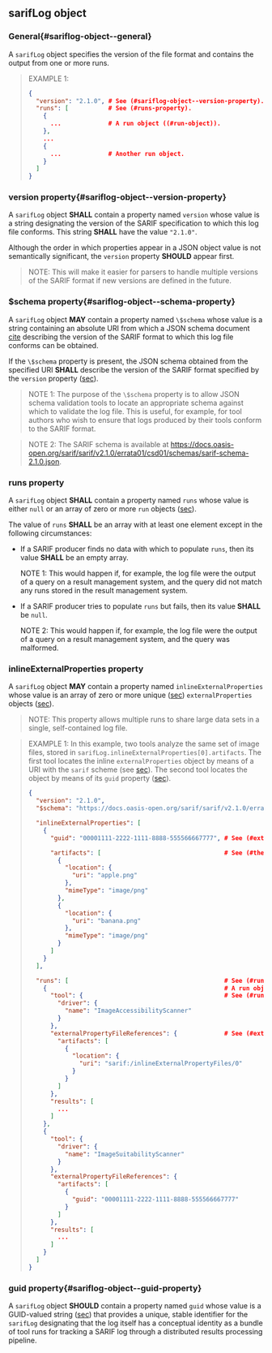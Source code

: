 ## sarifLog object

### General{#sariflog-object--general}

A `sarifLog` object specifies the version of the file format and contains the output from one or more runs.

> EXAMPLE 1:
>
> ```json
> {
>   "version": "2.1.0", # See (#sariflog-object--version-property).
>   "runs": [           # See (#runs-property).
>     {
>       ...             # A run object ((#run-object)).
>     },
>     ...
>     {
>       ...             # Another run object.
>     }
>   ]
> }
> ```

### version property{#sariflog-object--version-property}

A `sarifLog` object **SHALL** contain a property named `version` whose value is a string designating the version of the SARIF specification to which this log file conforms. This string **SHALL** have the value `"2.1.0"`.

Although the order in which properties appear in a JSON object value is not semantically significant, the `version` property **SHOULD** appear first.

> NOTE: This will make it easier for parsers to handle multiple versions of the SARIF format if new versions are defined in the future.

### \$schema property{#sariflog-object--schema-property}

A `sarifLog` object **MAY** contain a property named `\$schema` whose value is a string containing an absolute URI from which a JSON schema document [cite](#JSCHEMA01) describing the version of the SARIF format to which this log file conforms can be obtained.

If the `\$schema` property is present, the JSON schema obtained from the specified URI **SHALL** describe the version of the SARIF format specified by the `version` property ([sec](#sariflog-object--version-property)).

> NOTE 1: The purpose of the `\$schema` property is to allow JSON schema validation tools to locate an appropriate schema against which to validate the log file. This is useful, for example, for tool authors who wish to ensure that logs produced by their tools conform to the SARIF format.

> NOTE 2: The SARIF schema is available at <https://docs.oasis-open.org/sarif/sarif/v2.1.0/errata01/csd01/schemas/sarif-schema-2.1.0.json>.

### runs property

A `sarifLog` object **SHALL** contain a property named `runs` whose value is either `null` or an array of zero or more `run` objects ([sec](#run-object)).

The value of `runs` **SHALL** be an array with at least one element except in the following circumstances:

- If a SARIF producer finds no data with which to populate `runs`, then its value **SHALL** be an empty array.

    NOTE 1: This would happen if, for example, the log file were the output of a query on a result management system, and the query did not match any runs stored in the result management system.

- If a SARIF producer tries to populate `runs` but fails, then its value **SHALL** be `null`.

    NOTE 2: This would happen if, for example, the log file were the output of a query on a result management system, and the query was malformed.

### inlineExternalProperties property

A `sarifLog` object **MAY** contain a property named `inlineExternalProperties` whose value is an array of zero or more unique ([sec](#array-properties-with-unique-values)) `externalProperties` objects ([sec](#externalproperties-object)).

> NOTE: This property allows multiple runs to share large data sets in a single, self-contained log file.

> EXAMPLE 1: In this example, two tools analyze the same set of image files, stored in `sarifLog.inlineExternalProperties[0].artifacts`. The first tool locates the inline `externalProperties` object by means of a URI with the `sarif` scheme (see [sec](#uris-that-use-the-sarif-scheme)). The second tool locates the object by means of its `guid` property ([sec](#externalproperties-object--guid-property)).
>
> ```json
> {
>   "version": "2.1.0",
>   "$schema": "https://docs.oasis-open.org/sarif/sarif/v2.1.0/errata01/csd01/schemas/sarif-schema-2.1.0.json",
> 
>   "inlineExternalProperties": [
>     {                                            
>       "guid": "00001111-2222-1111-8888-555566667777", # See (#externalproperties-object--guid-property).
> 
>       "artifacts": [                                  # See (#the-property-value-properties).
>         {
>           "location": {
>             "uri": "apple.png"
>           },
>           "mimeType": "image/png"
>         },
>         {
>           "location": {
>             "uri": "banana.png"
>           },
>           "mimeType": "image/png"
>         }
>       ]
>     }
>   ],
> 
>   "runs": [                                           # See (#runs-property).
>     {                                                 # A run object ((#run-object)).
>       "tool": {                                       # See (#run-object--tool-property).
>         "driver": {
>           "name": "ImageAccessibilityScanner"
>         }
>       },
>       "externalPropertyFileReferences": {             # See (#externalpropertyfilereferences-property).
>         "artifacts": [
>           {
>             "location": {
>               "uri": "sarif:/inlineExternalPropertyFiles/0"
>             }
>           }
>         ]
>       },
>       "results": [
>         ...
>       ]
>     },
>     {
>       "tool": {
>         "driver": {
>           "name": "ImageSuitabilityScanner"
>         }
>       },
>       "externalPropertyFileReferences": {
>         "artifacts": [
>           {
>             "guid": "00001111-2222-1111-8888-555566667777"
>           }
>         ]
>       },
>       "results": [
>         ...
>       ]
>     }
>   ]
> }
> ```

### guid property{#sariflog-object--guid-property}

A `sarifLog` object **SHOULD** contain a property named `guid` whose value is a GUID-valued string ([sec](#guid-valued-strings)) that provides a unique,
stable identifier for the `sarifLog` designating that the log itself has a conceptual identity as a bundle of tool runs for
tracking a SARIF log through a distributed results processing pipeline.
